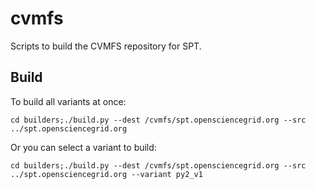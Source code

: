 # cvmfs
Scripts to build the CVMFS repository for SPT.

## Build

To build all variants at once:

`cd builders;./build.py --dest /cvmfs/spt.opensciencegrid.org --src ../spt.opensciencegrid.org`

Or you can select a variant to build:

`cd builders;./build.py --dest /cvmfs/spt.opensciencegrid.org --src ../spt.opensciencegrid.org --variant py2_v1`